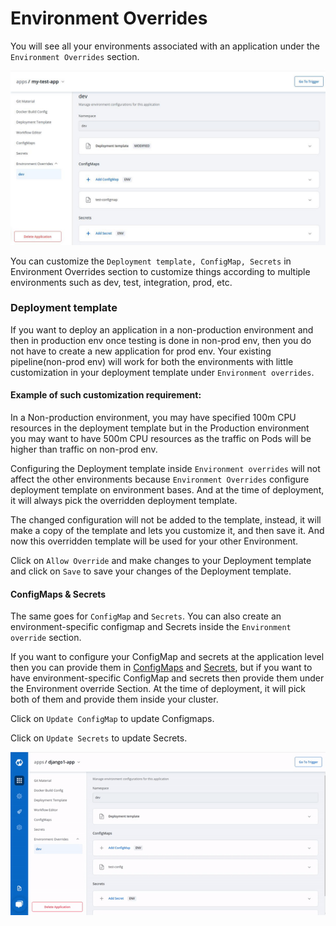 # Environment Overrides

You will see all your environments associated with an application under the `Environment Overrides` section.

![](../images/creating-application/environment-overrides/env_ride.jpg)

You can customize the `Deployment template, ConfigMap, Secrets` in Environment Overrides section to customize things according to multiple environments such as dev, test, integration, prod, etc.

### Deployment template

If you want to deploy an application in a non-production environment and then in production env once testing is done in non-prod env, then you do not have to create a new application for prod env. Your existing pipeline\(non-prod env\) will work for both the environments with little customization in your deployment template under `Environment overrides`.

#### Example of such customization requirement:

In a Non-production environment, you may have specified 100m CPU resources in the deployment template but in the Production environment you may want to have 500m CPU resources as the traffic on Pods will be higher than traffic on non-prod env.

Configuring the Deployment template inside `Environment overrides` will not affect the other environments because `Environment Overrides` configure deployment template on environment bases. And at the time of deployment, it will always pick the overridden deployment template.

The changed configuration will not be added to the template, instead, it will make a copy of the template and lets you customize it, and then save it. And now this overridden template will be used for your other Environment.

Click on `Allow Override` and make changes to your Deployment template and click on `Save` to save your changes of the Deployment template.

#### ConfigMaps & Secrets

The same goes for `ConfigMap` and `Secrets`. You can also create an environment-specific configmap and Secrets inside the `Environment override` section.

If you want to configure your ConfigMap and secrets at the application level then you can provide them in [ConfigMaps](config-maps.md) and [Secrets](secrets.md), but if you want to have environment-specific ConfigMap and secrets then provide them under the Environment override Section. At the time of deployment, it will pick both of them and provide them inside your cluster.

Click on `Update ConfigMap` to update Configmaps.

Click on `Update Secrets` to update Secrets.

![](../images/creating-application/environment-overrides/arora4.gif)

